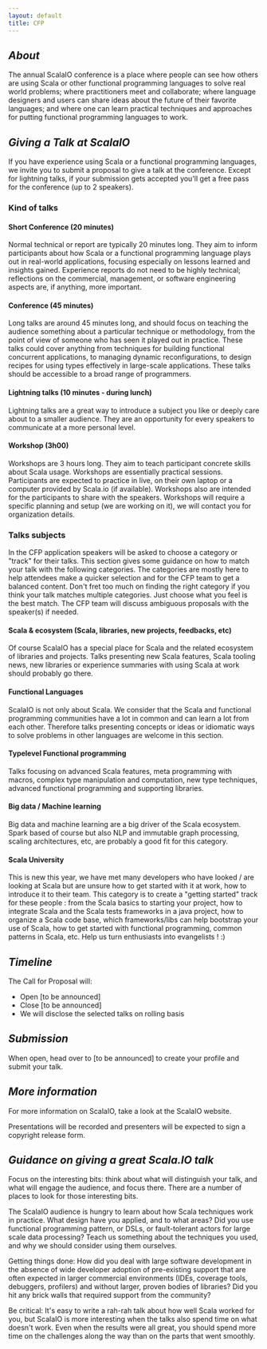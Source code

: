 ```yaml
---
layout: default
title: CFP
---
```

<em>About</em>
----------------
The annual ScalaIO conference is a place where people can see how others are using Scala or other functional programming languages to solve real world problems; where practitioners meet and collaborate; where language designers and users can share ideas about the future of their favorite languages; and where one can learn practical techniques and approaches for putting functional programming languages to work.

<em>Giving a Talk at ScalaIO</em>
----------------
If you have experience using Scala or a functional programming languages, we invite you to submit a proposal to give a talk at the conference.
Except for lightning talks, if your submission gets accepted you'll get a free pass for the conference (up to 2 speakers).

### Kind of talks

#### Short Conference (20 minutes)

Normal technical or report are typically 20 minutes long. They aim to inform participants about how Scala or a functional programming language plays out in real-world applications, focusing especially on lessons learned and insights gained. Experience reports do not need to be highly technical; reflections on the commercial, management, or software engineering aspects are, if anything, more important.

#### Conference (45 minutes)

Long talks are around 45 minutes long, and should focus on teaching the audience something about a particular technique or methodology, from the point of view of someone who has seen it played out in practice. These talks could cover anything from techniques for building functional concurrent applications, to managing dynamic reconfigurations, to design recipes for using types effectively in large-scale applications. These talks should be accessible to a broad range of programmers.

#### Lightning talks (10 minutes - during lunch)

Lightning talks are a great way to introduce a subject you like or deeply care about to a smaller audience. They are an opportunity for every speakers to communicate at a more personal level.

#### Workshop (3h00)

Workshops are 3 hours long. They aim to teach participant concrete skills about Scala usage. Workshops are essentially practical sessions. Participants are expected to practice in live, on their own laptop or a computer provided by Scala.io (if available). Workshops also are intended for the participants to share with the speakers. Workshops will require a specific planning and setup (we are working on it), we will contact you for organization details.

### Talks subjects

In the CFP application speakers will be asked to choose a category or "track" for their talks. This section gives some guidance on how to match your talk with the following categories. The categories are mostly here to help attendees make a quicker selection and for the CFP team to get a balanced content.
Don't fret too much on finding the right category if you think your talk matches multiple categories. Just choose what you feel is the best match. The CFP team will discuss ambiguous proposals with the speaker(s) if needed.

#### Scala & ecosystem (Scala, libraries, new projects, feedbacks, etc)
Of course ScalaIO has a special place for Scala and the related ecosystem of libraries and projects. Talks presenting new Scala features, Scala tooling news, new libraries or experience summaries with using Scala at work should probably go there.

#### Functional Languages
ScalaIO is not only about Scala. We consider that the Scala and functional programming communities have a lot in common and can learn a lot from each other. Therefore talks presenting concepts or ideas or idiomatic ways to solve problems in other languages are welcome in this section.

#### Typelevel Functional programming
Talks focusing on advanced Scala features, meta programming with macros, complex type manipulation and computation, new type techniques, advanced functional programming and supporting libraries.

#### Big data / Machine learning
Big data and machine learning are a big driver of the Scala ecosystem. Spark based of course but also NLP and immutable graph processing, scaling architectures, etc, are probably a good fit for this category.

#### Scala University
This is new this year, we have met many developers who have looked / are looking at Scala but are unsure how to get started with it at work, how to introduce it to their team. This category is to create a "getting started" track for these people : from the Scala basics to starting your project, how to integrate Scala and the Scala tests frameworks in a java project, how to organize a Scala code base, which frameworks/libs can help bootstrap your use of Scala, how to get started with functional programming, common patterns in Scala, etc.
Help us turn enthusiasts into evangelists ! :)


<em>Timeline</em>
----------------

The Call for Proposal will:

* Open \[to be announced\]
* Close \[to be announced\]
* We will disclose the selected talks on rolling basis

<em>Submission</em>
----------------

When open, head over to \[to be announced\] to create your profile and submit your talk.

<em>More information</em>
----------------

For more information on ScalaIO, take a look at the ScalaIO website.

Presentations will be recorded and presenters will be expected to sign a copyright release form.

<em>Guidance on giving a great Scala.IO talk</em>
----------------

Focus on the interesting bits: think about what will distinguish your talk, and what will engage the audience, and focus there. There are a number of places to look for those interesting bits.

The ScalaIO audience is hungry to learn about how Scala techniques work in practice. What design have you applied, and to what areas? Did you use functional programming pattern, or DSLs, or fault-tolerant actors for large scale data processing? Teach us something about the techniques you used, and why we should consider using them ourselves.

Getting things done: How did you deal with large software development in the absence of wide developer adoption of pre-existing support that are often expected in larger commercial environments (IDEs, coverage tools, debuggers, profilers) and without larger, proven bodies of libraries? Did you hit any brick walls that required support from the community?

Be critical: It's easy to write a rah-rah talk about how well Scala worked for you, but ScalaIO is more interesting when the talks also spend time on what doesn't work. Even when the results were all great, you should spend more time on the challenges along the way than on the parts that went smoothly.
